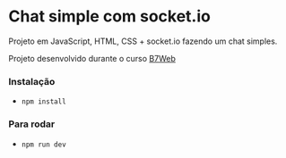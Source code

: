 # Chat simple com socket.io

Projeto em JavaScript, HTML, CSS + socket.io fazendo um chat simples.

Projeto desenvolvido durante o curso [B7Web](https://alunos.b7web.com.br/)

### Instalação
- `npm install`

### Para rodar
- `npm run dev`
